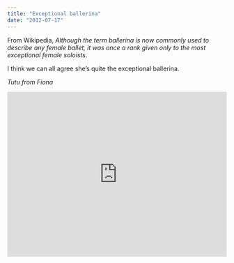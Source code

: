 ```yaml
---
title: "Exceptional ballerina"
date: "2012-07-17"
---
```


From Wikipedia, _Although the term ballerina is now commonly used to describe any female ballet, it was once a rank given only to the most exceptional female soloists_.

I think we can all agree she’s quite the exceptional ballerina.

_Tutu from Fiona_

<div style="padding:75% 0 0 0;position:relative;"><iframe src="https://player.vimeo.com/video/993517468?badge=0&amp;autopause=0&amp;player_id=0&amp;app_id=58479" frameborder="0" allow="autoplay; fullscreen; picture-in-picture; clipboard-write" style="position:absolute;top:0;left:0;width:100%;height:100%;" title="tumblr_m7bdg7XnOl1r16syi"></iframe></div><script src="https://player.vimeo.com/api/player.js"></script>
